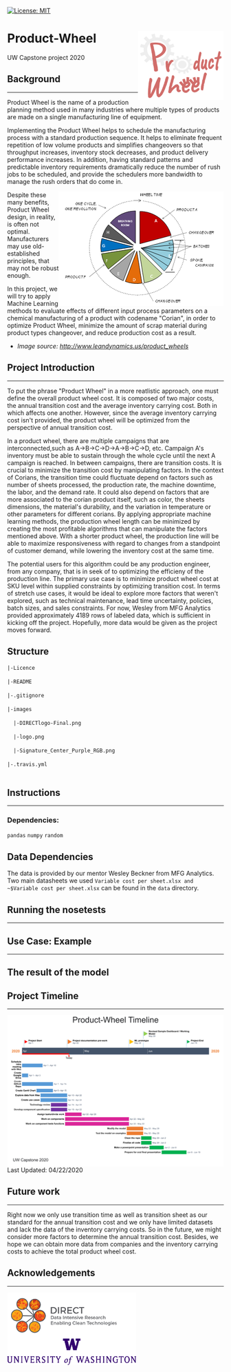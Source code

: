 [![License: MIT](https://img.shields.io/badge/License-MIT-yellow.svg)](https://opensource.org/licenses/MIT)


# Product-Wheel <img align="right" img src="https://github.com/eng-rolebot/product-wheel/blob/master/images/logo.png" width="200">
UW Capstone project 2020



## Background
-----------
Product Wheel is the name of a production planning method used in many industries where multiple types of products are made on a single manufacturing line of equipment. 

Implementing the Product Wheel helps to schedule the manufacturing process with a standard production sequence. It helps to eliminate frequent repetition of low volume products and simplifies changeovers so that throughput increases, inventory stock decreases, and product delivery performance increases. In addition, having standard patterns and predictable inventory requirements dramatically reduce the number of rush jobs to be scheduled, and provide the schedulers more bandwidth to manage the rush orders that do come in. 

<img align="right" img src="https://github.com/eng-rolebot/product-wheel/blob/master/images/product-wheel-image.png?raw=true">

Despite these many benefits, Product Wheel design, in reality, is often not optimal. Manufacturers may use old-established principles, that may not be robust enough. 

In this project, we will try to apply Machine Learning methods to evaluate effects of different input process parameters on a chemical manufacturing of a product with codename "Corian", in order to optimize Product Wheel, minimize the amount of scrap material during product types changeover, and reduce production cost as a result.

* *Image source: http://www.leandynamics.us/product_wheels*

## Project Introduction 
-----------
To put the phrase "Product Wheel" in a more reatlistic approach, one must define the overall product wheel cost. It is composed of two major costs, the annual transition cost and the average inventory carrying cost. Both in which affects one another. However, since the average inventory carrying cost isn't provided, the product wheel will be optimized from the perspective of annual transition cost.
   
In a product wheel, there are multiple campaigns that are interconnected,such as A->B->C->D->A->B->C->D, etc.  Campaign A's inventory must be able to sustain through the whole cycle until the next A campaign is reached. In between campaigns, there are transition costs. It is crucial to minimize the transition cost by manipulating factors. In the context of Corians, the transition time could fluctuate depend on factors such as number of sheets processed, the production rate, the machine downtime, the labor, and the demand rate. It could also depend on factors that are more associated to the corian product itself, such as color, the sheets dimensions, the material's durability, and the variation in temperature or other parameters for different corians. By applying appropriate machine learning methods, the production wheel length can be minimized by creating the most profitable algorithms that can manipulate the factors mentioned above. With a shorter product wheel, the production line will be able to maximize responsiveness with regard to changes from a standpoint of customer demand,  while lowering the inventory cost at the same time. 

The potential users for this algorithm could be any production engineer, from any company, that is in seek of to optimizing the efficieny of the production line. The primary use case is to minimize product wheel cost at SKU level within supplied constraints by optimizing transition cost. In terms of stretch use cases, it would be ideal to explore more factors that weren't explored, such as technical maintenance, lead time uncertainty, policies, batch sizes, and sales constraints. For now, Wesley from MFG Analytics provided approximately 4189 rows of labeled data, which is sufficient in kicking off the project. Hopefully, more data would be given as the project moves forward. 


## Structure

```
|-Licence

|-README

|-.gitignore

|-images

  |-DIRECTlogo-Final.png
  
  |-logo.png
  
  |-Signature_Center_Purple_RGB.png
  
|-.travis.yml


```

## Instructions
-----------
### Dependencies:
`pandas` `numpy` `random` 
## Data Dependencies
The data is provided by our mentor Wesley Beckner from MFG Analytics. Two main datasheets we used `Variable cost per sheet.xlsx and ~$Variable cost per sheet.xlsx` can be found in the `data` directory.
## Running the nosetests
-----------

## Use Case: Example 
-----------
## The result of the model

## Project Timeline
-----------
<img align="center" img src="https://github.com/eng-rolebot/product-wheel/blob/master/images/Gantt_Chart_Nice.png?raw=true">
Last Updated: 04/22/2020

## Future work
-----------
Right now we only use transition time as well as transition sheet as our standard for the annual transition cost and  we only have limited datasets and lack the data of the inventory carrying costs. So in the future, we might consider more factors to determine the annual transition cost. Besides, we hope we can obtain more data from companies and the inventory carrying costs to achieve the total product wheel cost.

## Acknowledgements
-----------


<img align="center" img src="https://github.com/eng-rolebot/product-wheel/blob/master/images/DIRECTlogo-Final.png?raw=true" width="300"> <img align="center" img src="https://github.com/eng-rolebot/product-wheel/blob/master/images/Signature_Center_Purple_RGB.png?raw=true" width="300">
